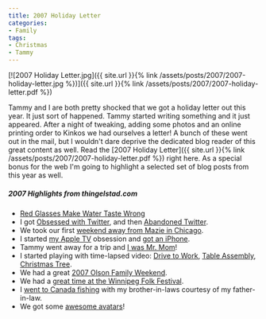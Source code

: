 ```yaml
---
title: 2007 Holiday Letter
categories:
- Family
tags:
- Christmas
- Tammy
---
```


[![2007 Holiday Letter.jpg]({{ site.url }}{% link /assets/posts/2007/2007-holiday-letter.jpg %})]({{ site.url }}{% link /assets/posts/2007/2007-holiday-letter.pdf %})

Tammy and I are both pretty shocked that we got a holiday letter out this year. It just sort of happened. Tammy started writing something and it just appeared. After a night of tweaking, adding some photos and an online printing order to Kinkos we had ourselves a letter! A bunch of these went out in the mail, but I wouldn't dare deprive the dedicated blog reader of this great content as well. Read the [2007 Holiday Letter]({{ site.url }}{% link /assets/posts/2007/2007-holiday-letter.pdf %}) right here.
As a special bonus for the web I'm going to highlight a selected set of blog posts from this year as well.

##### 2007 Highlights from thingelstad.com

  * [Red Glasses Make Water Taste Wrong](/thingelstad/the-water-tastes-different)
  * I got [Obsessed with Twitter](/thingelstad/twitterific), and then [Abandoned Twitter](/thingelstad/buh-bye-twitter).
  * We took our first [weekend away from Mazie in Chicago](/thingelstad/weekend-in-chicago).
  * I started [my Apple TV](/thingelstad/apple-tv-in-the-house) obsession and [got an iPhone](/thingelstad/i-got-my-iphone).
  * Tammy went away for a trip and [I was Mr. Mom](/thingelstad/first-day-as-mr-mom)!
  * I started playing with time-lapsed video: [Drive to Work](/thingelstad/drive-to-work-take-2), [Table Assembly](/thingelstad/assembling-mazies-birthday-present), [Christmas Tree](/thingelstad/christmas-tree-2007).
  * We had a great [2007 Olson Family Weekend](/thingelstad/2007-olson-family-weekend).
  * We had a [great time at the Winnipeg Folk Festival](/thingelstad/2007-winnipeg-folk-festival-recap).
  * I [went to Canada fishing](/thingelstad/canadian-fishing-trip-recap) with my brother-in-laws courtesy of my father-in-law.
  * We got some [awesome avatars](/thingelstad/super-cool-avatars)!


